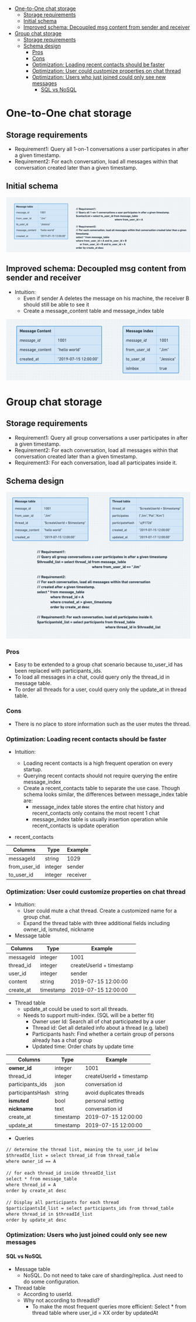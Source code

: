- [One-to-One chat storage](#one-to-one-chat-storage)
  - [Storage requirements](#storage-requirements)
  - [Initial schema](#initial-schema)
  - [Improved schema: Decoupled msg content from sender and receiver](#improved-schema-decoupled-msg-content-from-sender-and-receiver)
- [Group chat storage](#group-chat-storage)
  - [Storage requirements](#storage-requirements-1)
  - [Schema design](#schema-design)
    - [Pros](#pros)
    - [Cons](#cons)
    - [Optimization: Loading recent contacts should be faster](#optimization-loading-recent-contacts-should-be-faster)
    - [Optimization: User could customize properties on chat thread](#optimization-user-could-customize-properties-on-chat-thread)
    - [Optimization: Users who just joined could only see new messages](#optimization-users-who-just-joined-could-only-see-new-messages)
      - [SQL vs NoSQL](#sql-vs-nosql)

# One-to-One chat storage
## Storage requirements
* Requirement1: Query all 1-on-1 conversations a user participates in after a given timestamp.
* Requirement2: For each conversation, load all messages within that conversation created later than a given timestamp.

## Initial schema

![](../.gitbook/assets/im_groupchat_recentContact_one_to_one.png)

## Improved schema: Decoupled msg content from sender and receiver
* Intuition:
  * Even if sender A deletes the message on his machine, the receiver B should still be able to see it
  * Create a message\_content table and message\_index table

![](../.gitbook/assets/im_groupchat_recentContact_1to1_decouple.png)

# Group chat storage
## Storage requirements
* Requirement1: Query all group conversations a user participates in after a given timestamp.
* Requirement2: For each conversation, load all messages within that conversation created later than a given timestamp.
* Requirement3: For each conversation, load all participates inside it. 

## Schema design

![](../.gitbook/assets/im_groupchat_recentContact_group.png)

### Pros
* Easy to be extended to a group chat scenario because to\_user\_id has been replaced with participants\_ids.
* To load all messages in a chat, could query only the thread\_id in message table.
* To order all threads for a user, could query only the update\_at in thread table.

### Cons
* There is no place to store information such as the user mutes the thread.


### Optimization: Loading recent contacts should be faster

* Intuition:
  * Loading recent contacts is a high frequent operation on every startup.
  * Querying recent contacts should not require querying the entire message\_index
  * Create a recent\_contacts table to separate the use case. Though schema looks similar, the differences between message\_index table are:
    * message\_index table stores the entire chat history and recent\_contacts only contains the most recent 1 chat
    * message\_index table is usually insertion operation while recent\_contacts is update operation

* recent\_contacts

| Columns        | Type    | Example  |
| -------------- | ------- | -------- |
| messageId      | string  | 1029     |
| from\_user\_id | integer | sender   |
| to\_user\_id   | integer | receiver |

### Optimization: User could customize properties on chat thread

* Intuition:
  * User could mute a chat thread. Create a customized name for a group chat.
  * Expand the thread table with three additional fields including owner\_id, ismuted, nickname
* Message table

| Columns    | Type      | Example                  |
| ---------- | --------- | ------------------------ |
| messageId  | integer   | 1001                     |
| thread\_id | integer   | createUserId + timestamp |
| user\_id   | integer   | sender                   |
| content    | string    | 2019-07-15 12:00:00      |
| create\_at | timestamp | 2019-07-15 12:00:00      |

* Thread table
  * update\_at could be used to sort all threads.
  * Needs to support multi-index. (SQL will be a better fit)
    * Owner user Id: Search all of chat participated by a user
    * Thread id: Get all detailed info about a thread (e.g. label)
    * Participants hash: Find whether a certain group of persons already has a chat group
    * Updated time: Order chats by update time

| Columns           | Type      | Example                  |
| ----------------- | --------- | ------------------------ |
| **owner\_id**     | integer   | 1001                     |
| thread\_id        | integer   | createUserId + timestamp |
| participants\_ids | json      | conversation id          |
| participantsHash  | string    | avoid duplicates threads |
| **ismuted**       | bool      | personal setting         |
| **nickname**      | text      | conversation id          |
| create\_at        | timestamp | 2019-07-15 12:00:00      |
| update\_at        | timestamp | 2019-07-15 12:00:00      |

* Queries

```
// determine the thread list, meaning the to_user_id below
$threadId_list = select thread_id from thread_table
where owner_id == A

// for each thread_id inside threadId_list
select * from message_table 
where thread_id = A
order by create_at desc

// Display all participants for each thread
$participantsId_list = select participants_ids from thread_table
where thread_id in $threadId_list
order by update_at desc
```

### Optimization: Users who just joined could only see new messages

#### SQL vs NoSQL

* Message table
  * NoSQL. Do not need to take care of sharding/replica. Just need to do some configuration.
* Thread table
  * According to userId.
  * Why not according to threadId?
    * To make the most frequent queries more efficient: Select \* from thread table where user\_id = XX order by updatedAt


